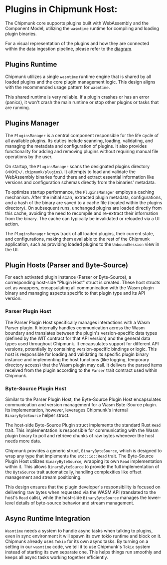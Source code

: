 # Plugins in Chipmunk Host:

The Chipmunk core supports plugins built with WebAssembly and the Component Model, utilizing the `wasmtime` runtime for compiling and loading plugin binaries.

For a visual representation of the plugins and how they are connected within the data ingestion pipeline, please refer to the [diagram](./producer-plugins.drawio).

## Plugins Runtime

Chipmunk utilizes a single `wasmtime` runtime engine that is shared by all loaded plugins and the core plugin management logic. This design aligns with the recommended usage pattern for `wasmtime`.

This shared runtime is very reliable. If a plugin crashes or has an error (panics), it won't crash the main runtime or stop other plugins or tasks that are running.

## Plugins Manager

The `PluginsManager` is a central component responsible for the life cycle of all available plugins. Its duties include scanning, loading, validating, and managing the metadata and configuration of plugins. It also provides functionality for adding and removing plugins without requiring manual file operations by the user.

On startup, the `PluginsManager` scans the designated plugins directory (`<HOME>/.chipmunk/plugins`). It attempts to load and validate the WebAssembly binaries found there and extract essential information like versions and configuration schemas directly from the binaries' metadata.

To optimize startup performance, the `PluginsManager` employs a caching mechanism. After the initial scan, extracted plugin metadata, configurations, and a hash of the binary are saved to a cache file (located within the plugins directory). On subsequent runs, unchanged plugins are loaded directly from this cache, avoiding the need to recompile and re-extract their information from the binary. The cache can typically be invalidated or reloaded via a UI action.

The `PluginsManager` keeps track of all loaded plugins, their current state, and configurations, making them available to the rest of the Chipmunk application, such as providing loaded plugins to the `UnboundSession` view in the UI.

## Plugin Hosts (Parser and Byte-Source)

For each activated plugin instance (Parser or Byte-Source), a corresponding host-side "Plugin Host" struct is created. These host structs act as wrappers, encapsulating all communication with the Wasm plugin binary and managing aspects specific to that plugin type and its API version.

### Parser Plugin Host

The Parser Plugin Host specifically manages interactions with a Wasm Parser plugin. It internally handles communication across the Wasm boundary and translates between the plugin's version-specific data types (defined by the WIT contract for that API version) and the general data types used throughout Chipmunk. It encapsulates support for different API versions, potentially by containing version-specific bindings or logic. This host is responsible for loading and validating its specific plugin binary instance and implementing the host functions (like logging, temporary directory access) that the Wasm plugin may call. It delivers the parsed items received from the plugin according to the `Parser` trait contract used within Chipmunk.

### Byte-Source Plugin Host

Similar to the Parser Plugin Host, the Byte-Source Plugin Host encapsulates communication and version management for a Wasm Byte-Source plugin. Its implementation, however, leverages Chipmunk's internal `BinaryByteSource` helper struct.

The host-side Byte-Source Plugin struct implements the standard Rust `Read` trait. This implementation is responsible for communicating with the Wasm plugin binary to poll and retrieve chunks of raw bytes whenever the host needs more data.

Chipmunk provides a generic struct, `BinaryByteSource`, which is designed to wrap any type that implements the `std::io::Read` trait. The Byte-Source Plugin Host utilizes `BinaryByteSource`, wrapping its own `Read` implementation within it. This allows `BinaryByteSource` to provide the full implementation of the `ByteSource` trait automatically, handling complexities like offset management and stream positioning.

This design ensures that the plugin developer's responsibility is focused on delivering raw bytes when requested via the WASM API (translated to the host's `Read` calls), while the host-side `BinaryByteSource` manages the lower-level details of byte-source behavior and stream management.

## Async Runtime Integration

`Wasmtime` needs a system to handle async tasks when talking to plugins, even in sync environment it will spawn its own tokio runtime and block on it. Chipmunk already uses `Tokio` for its own async tasks. By turning on a setting in our `wasmtime` code, we tell it to use Chipmunk's `Tokio` system instead of starting its own separate one. This helps things run smoothly and keeps all async tasks working together efficiently.
